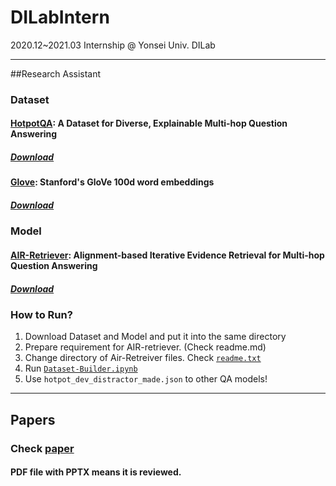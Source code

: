 # DILabIntern
 2020.12~2021.03 Internship @ Yonsei Univ. DILab
 
***
##Research Assistant

### Dataset
#### [HotpotQA](https://arxiv.org/abs/1809.09600): A Dataset for Diverse, Explainable Multi-hop Question Answering
##### [Download](https://hotpotqa.github.io/)

#### [Glove](https://nlp.stanford.edu/projects/glove/): Stanford's GloVe 100d word embeddings
##### [Download](https://www.kaggle.com/danielwillgeorge/glove6b100dtxt/download)

### Model
#### [AIR-Retriever](https://arxiv.org/abs/2005.01218): Alignment-based Iterative Evidence Retrieval for Multi-hop Question Answering
##### [Download](https://github.com/vikas95/AIR-retriever)

### How to Run?
1. Download Dataset and Model and put it into the same directory
2. Prepare requirement for AIR-retriever. (Check readme.md)
3. Change directory of Air-Retreiver files. Check [`readme.txt`](https://github.com/TikaToka/dilab-internship/blob/main/research-assistant/src/readme.txt)
4. Run [`Dataset-Builder.ipynb`](https://github.com/vikas95/AIR-retriever)
5. Use `hotpot_dev_distractor_made.json` to other QA models!

***
## Papers
### Check [paper](https://github.com/TikaToka/dilab-internship/tree/main/paper)
#### PDF file with PPTX means it is reviewed.
